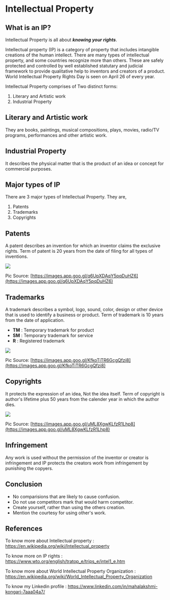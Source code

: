 # **Intellectual Property**
## What is an IP?

Intellectual Property is all about ***knowing your rights***.

Intellectual property (IP) is a category of property that includes intangible creations of the human intellect. There are many types of intellectual property, and some countries recognize more than others. These are safely protected and controlled by well established statutary and judicial framework to provide qualitative help to inventors and creators of a product. World Intellectual Property Rights Day is seen on April 26 of every year.

Intellectual Property comprises of Two distinct forms:
1. Literary and Artistic work
1. Industrial Property
## Literary and Artistic work
They are books, paintings, musical compositions, plays, movies, radio/TV programs, performances and other artistic work.

## Industrial Property
It describes the physical matter that is the product of an idea or concept for commercial purposes.

## Major types of IP
There are 3 major types of Intellectual Property. They are,
1. Patents
1. Trademarks
1. Copyrights

## Patents
A patent describes an invention for which an inventor claims the exclusive rights. Term of patent is 20 years from the date of filing for all types of inventions.

![](https://image.slidesharecdn.com/finalppt-ip-120705063938-phpapp02/95/intellectual-property-rights-19-728.jpg?cb=1341470455)

Pic Source: [https://images.app.goo.gl/q6UpXDAqY5pqDuHZ6](https://images.app.goo.gl/q6UpXDAqY5pqDuHZ6)

## Trademarks
A trademark describes a symbol, logo, sound, color, design or other device that is used to identify a business or product. Term of trademark is 10 years from the date of application.
- **TM** : Temporary trademark for product
- **SM** : Temporary trademark for service
- **R** : Registered trademark

![](https://ebaqdesign.com/wp-content/uploads/2018/04/trademark-symbols.png)

Pic Source: [https://images.app.goo.gl/KfkoTiTR6GcgQfzi8](https://images.app.goo.gl/KfkoTiTR6GcgQfzi8)

## Copyrights
It protects the expression of an idea, Not the idea itself. Term of copyright is author's lifetime plus 50 years from the calender year in which the author dies.

![](https://vakilsearch.com/advice/wp-content/uploads/2016/09/copyrightinfringement-696x245.png)

Pic Source: [https://images.app.goo.gl/uML8XgwKLfzR1Lhp8](https://images.app.goo.gl/uML8XgwKLfzR1Lhp8)

## Infringement

Any work is used without the permission of the inventor or creator is infringement and IP protects the creators work from infringement by punishing the copyers.

## Conclusion

- No comparisions that are likely to cause confusion.
- Do not use competitors mark that would harm competitor.
- Create yourself, rather than using the others creation.
- Mention the courtesy for using other's work.

## References

To know more about Intellectual property : https://en.wikipedia.org/wiki/Intellectual_property

To know more on IP rights : https://www.wto.org/english/tratop_e/trips_e/intel1_e.htm

To know more about World Intellectual Property Organization : https://en.wikipedia.org/wiki/World_Intellectual_Property_Organization

To know my Linkedin profile : https://www.linkedin.com/in/mahalakshmi-kongari-7aaa04a7/
